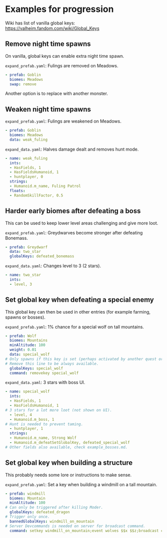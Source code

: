 # Examples for progression

Wiki has list of vanilla global keys: <https://valheim.fandom.com/wiki/Global_Keys>

## Remove night time spawns

On vanilla, global keys can enable extra night time spawn.

`expand_prefab.yaml`: Fulings are removed on Meadows.

```yaml
- prefab: Goblin
  biomes: Meadows
  swap: remove
```

Another option is to replace with another monster.

## Weaken night time spawns

`expand_prefab.yaml`: Fulings are weakened on Meadows.

```yaml
- prefab: Goblin
  biomes: Meadows
  data: weak_fuling
```

`expand_data.yaml`: Halves damage dealt and removes hunt mode.

```yaml
- name: weak_fuling
  ints:
  - HasFields, 1
  - HasFieldsHumanoid, 1
  - huntplayer, 0
  strings:
  - Humanoid.m_name, Fuling Patrol
  floats:
  - RandomSkillFactor, 0.5
```

## Harder early biomes after defeating a boss

This can be used to keep lower level areas challenging and give more loot.

`expand_prefab.yaml`: Greydwarves become stronger after defeating Bonemass.

```yaml
- prefab: Greydwarf
  data: two_star
  globalKeys: defeated_bonemass
```

`expand_data.yaml`: Changes level to 3 (2 stars).

```yaml
- name: two_star
  ints:
  - level, 3
```

## Set global key when defeating a special enemy

This global key can then be used in other entries (for example farming, spawns or bosses).

`expand_prefab.yaml`: 1% chance for a special wolf on tall mountains.

```yaml
- prefab: Wolf
  biomes: Mountains
  minAltitude: 100
  weight: 0.01
  data: special_wolf
# Only spawns if this key is set (perhaps activated by another quest or by admin).
# Remove this line to be always available.
  globalKeys: special_wolf
  command: removekey special_wolf
```

`expand_data.yaml`: 3 stars with boss UI.

```yaml
- name: special_wolf
  ints:
  - HasFields, 1
  - HasFieldsHumanoid, 1
# 3 stars for a lot more loot (not shown on UI).
  - level, 4
  - Humanoid.m_boss, 1
# Hunt is needed to prevent taming.
  - huntplayer, 1
  strings:
  - Humanoid.m_name, Strong Wolf
  - Humanoid.m_defeatSetGlobalKey, defeated_special_wolf
# Other fields also available, check example_bosses.md.
```

## Set global key when building a structure

This probably needs some lore or instructions to make sense.

`expand_prefab.yaml`: Set a key when building a windmill on a tall mountain.

```yaml
- prefab: windmill
  biomes: Mountain
  minAltitude: 100
# Can only be triggered after killing Moder.
  globalKeys: defeated_dragon
# Trigger only once.
  bannedGlobalKeys: windmill_on_mountain
# Server Devcommands is needed on server for broadcast command.
  command: setkey windmill_on_mountain;event wolves $$x $$z;broadcast center "Windmill on a mountain!"
```
